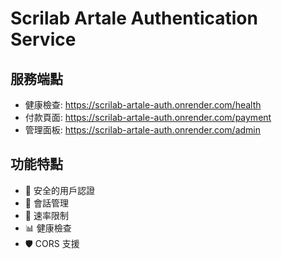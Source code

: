 # Scrilab Artale Authentication Service

## 服務端點
- 健康檢查: https://scrilab-artale-auth.onrender.com/health
- 付款頁面: https://scrilab-artale-auth.onrender.com/payment
- 管理面板: https://scrilab-artale-auth.onrender.com/admin

## 功能特點
- 🔐 安全的用戶認證
- 🔄 會話管理
- 🚀 速率限制
- 📊 健康檢查
- 🛡️ CORS 支援
